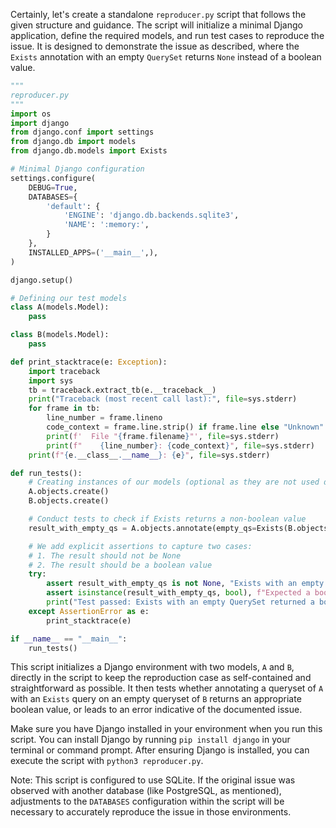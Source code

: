 Certainly, let's create a standalone `reproducer.py` script that follows the given structure and guidance. The script will initialize a minimal Django application, define the required models, and run test cases to reproduce the issue. It is designed to demonstrate the issue as described, where the `Exists` annotation with an empty `QuerySet` returns `None` instead of a boolean value. 

```python
"""
reproducer.py
"""
import os
import django
from django.conf import settings
from django.db import models
from django.db.models import Exists

# Minimal Django configuration
settings.configure(
    DEBUG=True,
    DATABASES={
        'default': {
            'ENGINE': 'django.db.backends.sqlite3',
            'NAME': ':memory:',
        }
    },
    INSTALLED_APPS=('__main__',),
)

django.setup()

# Defining our test models
class A(models.Model):
    pass

class B(models.Model):
    pass

def print_stacktrace(e: Exception):
    import traceback
    import sys
    tb = traceback.extract_tb(e.__traceback__)
    print("Traceback (most recent call last):", file=sys.stderr)
    for frame in tb:
        line_number = frame.lineno
        code_context = frame.line.strip() if frame.line else "Unknown"
        print(f'  File "{frame.filename}"', file=sys.stderr)
        print(f"    {line_number}: {code_context}", file=sys.stderr)
    print(f"{e.__class__.__name__}: {e}", file=sys.stderr)

def run_tests():
    # Creating instances of our models (optional as they are not used directly in queries)
    A.objects.create()
    B.objects.create()

    # Conduct tests to check if Exists returns a non-boolean value
    result_with_empty_qs = A.objects.annotate(empty_qs=Exists(B.objects.none())).first().empty_qs

    # We add explicit assertions to capture two cases:
    # 1. The result should not be None
    # 2. The result should be a boolean value
    try:
        assert result_with_empty_qs is not None, "Exists with an empty QuerySet returned None."
        assert isinstance(result_with_empty_qs, bool), f"Expected a boolean value but got {type(result_with_empty_qs)}."
        print("Test passed: Exists with an empty QuerySet returned a boolean value.")
    except AssertionError as e:
        print_stacktrace(e)

if __name__ == "__main__":
    run_tests()
```

This script initializes a Django environment with two models, `A` and `B`, directly in the script to keep the reproduction case as self-contained and straightforward as possible. It then tests whether annotating a queryset of `A` with an `Exists` query on an empty queryset of `B` returns an appropriate boolean value, or leads to an error indicative of the documented issue.

Make sure you have Django installed in your environment when you run this script. You can install Django by running `pip install django` in your terminal or command prompt. After ensuring Django is installed, you can execute the script with `python3 reproducer.py`.

Note: This script is configured to use SQLite. If the original issue was observed with another database (like PostgreSQL, as mentioned), adjustments to the `DATABASES` configuration within the script will be necessary to accurately reproduce the issue in those environments.